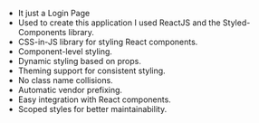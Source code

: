 * It just a Login Page
 * Used to create this application I used ReactJS and the Styled-Components library.
 * CSS-in-JS library for styling React components.
 * Component-level styling.
 * Dynamic styling based on props.
 * Theming support for consistent styling.
 * No class name collisions.
 * Automatic vendor prefixing.
 * Easy integration with React components.
 * Scoped styles for better maintainability.
